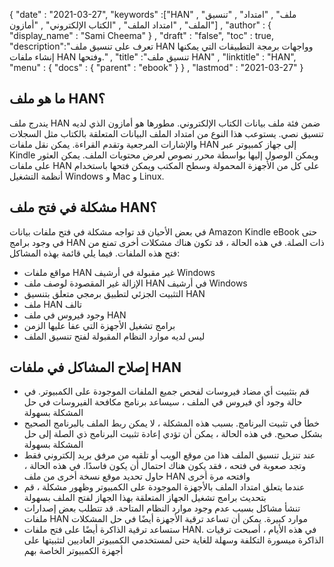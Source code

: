 {
  "date" : "2021-03-27",
  "keywords" :["HAN" , "ملف" , "امتداد" , "تنسيق الملف" , "امتداد الملف" , "الكتاب الإلكتروني" , "أمازون"] ,
  "author" : {
    "display_name" : "Sami Cheema"
} ,
  "draft" : "false",
  "toc" : true,
  "description":"تعرف على تنسيق ملف HAN وواجهات برمجة التطبيقات التي يمكنها إنشاء ملفات HAN وفتحها." ,
  "title" :"تنسيق ملف HAN" ,
  "linktitle" : "HAN",
  "menu" : {
    "docs" : {
      "parent" : "ebook"
}
} ,
  "lastmod" : "2021-03-27"
}

## ما هو ملف HAN؟ ##

يندرج ملف HAN ضمن فئة ملف بيانات الكتاب الإلكتروني. مطورها هو أمازون الذي لديه تنسيق نصي. يستوعب هذا النوع من امتداد الملف البيانات المتعلقة بالكتاب مثل السجلات والإشارات المرجعية وتقدم القراءة. يمكن نقل ملفات HAN إلى جهاز كمبيوتر عبر Kindle ويمكن الوصول إليها بواسطة محرر نصوص لعرض محتويات الملف. يمكن العثور على ملفات HAN على كل من الأجهزة المحمولة وسطح المكتب ويمكن فتحها باستخدام أنظمة التشغيل Windows و Mac و Linux.

## مشكلة في فتح ملف HAN؟ ##

في بعض الأحيان قد تواجه مشكلة في فتح ملفات بيانات Amazon Kindle eBook حتى في وجود برامج HAN ذات الصلة. في هذه الحالة ، قد تكون هناك مشكلات أخرى تمنع من فتح هذه الملفات. فيما يلي قائمة بهذه المشاكل:

* مواقع ملفات HAN غير مقبولة في أرشيف Windows
* الإزالة غير المقصودة لوصف ملف HAN في أرشيف Windows
* التثبيت الجزئي لتطبيق برمجي متعلق بتنسيق HAN
* ملف HAN تالف
* وجود فيروس في ملف HAN
* برامج تشغيل الأجهزة التي عفا عليها الزمن
* ليس لديه موارد النظام المقبولة لفتح تنسيق الملف
 

## إصلاح المشاكل في ملفات HAN ##

* قم بتثبيت أي مضاد فيروسات لفحص جميع الملفات الموجودة على الكمبيوتر. في حالة وجود أي فيروس في الملف ، سيساعد برنامج مكافحة الفيروسات في حل المشكلة بسهولة
* خطأ في تثبيت البرنامج. بسبب هذه المشكلة ، لا يمكن ربط الملف بالبرنامج الصحيح بشكل صحيح. في هذه الحالة ، يمكن أن تؤدي إعادة تثبيت البرنامج ذي الصلة إلى حل المشكلة بسهولة
* عند تنزيل تنسيق الملف هذا من موقع الويب أو تلقيه من مرفق بريد إلكتروني فقط وتجد صعوبة في فتحه ، فقد يكون هناك احتمال أن يكون فاسدًا. في هذه الحالة ، حاول تحديد موقع نسخة أخرى من ملف HAN وافتحه مرة أخرى
* عندما يتعلق امتداد الملف بالأجهزة الموجودة على الكمبيوتر وظهور مشكلة ، قم بتحديث برامج تشغيل الجهاز المتعلقة بهذا الجهاز لفتح الملف بسهولة
* تنشأ مشاكل بسبب عدم وجود موارد النظام المتاحة. قد تتطلب بعض إصدارات ملفات HAN موارد كبيرة. يمكن أن تساعد ترقية الأجهزة أيضًا في حل المشكلات
* ستساعد ترقية الذاكرة أيضًا على فتح ملفات HAN. في هذه الأيام ، أصبحت ترقيات الذاكرة ميسورة التكلفة وسهلة للغاية حتى لمستخدمي الكمبيوتر العاديين لتثبيتها على أجهزة الكمبيوتر الخاصة بهم

